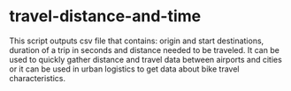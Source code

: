 # travel-distance-and-time
This script outputs csv file that contains: origin and start destinations, duration of a trip in seconds and distance needed to be traveled.
It can be used to quickly gather distance and travel data between airports and cities or it can be used in urban logistics to get data about bike travel characteristics.
